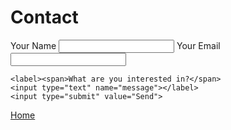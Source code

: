 # Contact

<form action="https://formspree.io/douglasherron16@gmail.com"
      method="POST">
    <label><span>Your Name</span>
    <input type="text" name="name"></label>
    <label><span>Your Email</span>
    <input type="email" name="_replyto"></label>

    <label><span>What are you interested in?</span>
    <input type="text" name="message"></label>
    <input type="submit" value="Send">
</form>

[Home](README.md)
